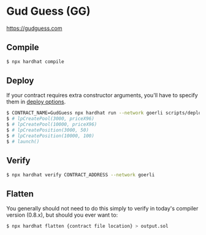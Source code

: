 # Gud Guess (GG)

https://gudguess.com

## Compile

```sh
$ npx hardhat compile
```

## Deploy

If your contract requires extra constructor arguments, you'll have to specify them in [deploy options](https://hardhat.org/plugins/hardhat-deploy.html#deployments-deploy-name-options).

```sh
$ CONTRACT_NAME=GudGuess npx hardhat run --network goerli scripts/deploy.js
$ # lpCreatePool(3000, priceX96)
$ # lpCreatePool(10000, priceX96)
$ # lpCreatePosition(3000, 50)
$ # lpCreatePosition(10000, 100)
$ # launch()
```

## Verify

```sh
$ npx hardhat verify CONTRACT_ADDRESS --network goerli
```

## Flatten

You generally should not need to do this simply to verify in today's compiler version (0.8.x), but should you ever want to:

```sh
$ npx hardhat flatten {contract file location} > output.sol
```
